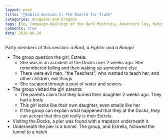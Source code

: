 ```yaml
---
layout: post
title: "🐲Kabisa Session 2: The Search for Truth"
categories: dungeons-and-dragons
tags: [5e, Campaign-Dealings of the Dark Mistress, Adventure log, Kabisa-D&D]
comments: true
date: 2016-06-24
---
```


Party members of this session: _a Bard, a Fighter and a Ranger_

- The group question the girl, Estrela:
  - She was in an accident at the Docks over 2 weeks ago. She remembered falling and then waking up somewhere else
  - There were evil men, "the Teachers", who wanted to teach her, and other children, evil things
  - She escaped through a pool of water and sewers
- The group visited the girl parents:
  - The parents claim that they buried their daughter 2 weeks ago. They had a body
  - This girl looks like their own daughter, even smells like her
  - If the group can explain what happened that they at the Docks, they can accept that this girl really is their Estrela.
- Visiting the Docks, a pier was found with a trapdoor underneath it.
- Underneath the pier is a tunnel. The group, and Estrella, followed the tunnel to a hatch